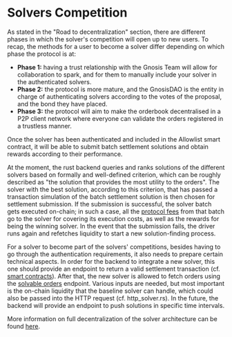 # Solvers Competition

As stated in the "Road to decentralization" section, there are different phases in which the solver's competition will open up to new users. To recap, the methods for a user to become a solver differ depending on which phase the protocol is at:

* **Phase 1:** having a trust relationship with the Gnosis Team will allow for collaboration to spark, and for them to manually include your solver in the authenticated solvers.
* **Phase 2:** the protocol is more mature, and the GnosisDAO is the entity in charge of authenticating solvers according to the votes of the proposal, and the bond they have placed.
* **Phase 3:** the protocol will aim to make the orderbook decentralised in a P2P client network where everyone can validate the orders registered in a trustless manner.

Once the solver has been authenticated and included in the Allowlist smart contract, it will be able to submit batch settlement solutions and obtain rewards according to their performance.

At the moment, the rust backend queries and ranks solutions of the different solvers based on formally and well-defined criterion, which can be roughly described as "the solution that provides the most utility to the orders". The solver with the best solution, according to this criterion, that has passed a transaction simulation of the batch settlement solution is then chosen for settlement submission. If the submission is successful, the solver batch gets executed on-chain; in such a case, all the [protocol fees](../../overview/definitions) from that batch go to the solver for covering its execution costs, as well as the rewards for being the winning solver. In the event that the submission fails, the driver runs again and refetches liquidity to start a new solution-finding process.

For a solver to become part of the solvers' competitions, besides having to go through the authentication requirements, it also needs to prepare certain technical aspects. In order for the backend to integrate a new solver, this one should provide an endpoint to return a valid settlement transaction (cf. [smart contracts](https://github.com/gnosis/gp-v2-contracts/blob/main/src/contracts/GPv2Settlement.sol#L121)). After that, the new solver is allowed to fetch orders using the [solvable orders](https://protocol-mainnet.dev.gnosisdev.com/api/#/default/get\_api\_v1\_solvable\_orders) endpoint. Various inputs are needed, but most important is the on-chain liquidity that the baseline solver can handle, which could also be passed into the HTTP request (cf. http\_solver.rs). In the future, the backend will provide an endpoint to push solutions in specific time intervals.

More information on full decentralization of the solver architecture can be found [here](../../overview/road-to-decentralisation).